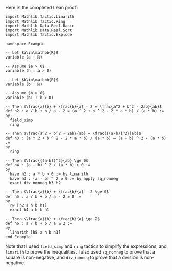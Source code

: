 Here is the completed Lean proof:

``` Lean
import Mathlib.Tactic.Linarith
import Mathlib.Tactic.Ring
import Mathlib.Data.Real.Basic
import Mathlib.Data.Real.Sqrt
import Mathlib.Tactic.Explode

namespace Example

-- Let $a\in\mathbb{R}$
variable (a : ℝ)

-- Assume $a > 0$
variable (h : a > 0)

-- Let $b\in\mathbb{R}$
variable (b : ℝ)

-- Assume $b > 0$
variable (h1 : b > 0)

-- Then $\frac{a}{b} + \frac{b}{a} - 2 = \frac{a^2 + b^2 - 2ab}{ab}$
def h2 : a / b + b / a - 2 = (a ^ 2 + b ^ 2 - 2 * a * b) / (a * b) :=
by
  field_simp
  ring

-- Then $\frac{a^2 + b^2 - 2ab}{ab} = \frac{{(a-b)}^2}{ab}$
def h3 : (a ^ 2 + b ^ 2 - 2 * a * b) / (a * b) = (a - b) ^ 2 / (a * b) :=
by
  ring

-- Then $\frac{{(a-b)}^2}{ab} \ge 0$
def h4 : (a - b) ^ 2 / (a * b) ≥ 0 :=
by
  have h2 : a * b > 0 := by linarith
  have h3 : (a - b) ^ 2 ≥ 0 := by apply sq_nonneg
  exact div_nonneg h3 h2

-- Then $\frac{a}{b} + \frac{b}{a} - 2 \ge 0$
def h5 : a / b + b / a - 2 ≥ 0 :=
by
  rw [h2 a h b h1]
  exact h4 a h b h1

-- Then $\frac{a}{b} + \frac{b}{a} \ge 2$
def h6 : a / b + b / a ≥ 2 :=
by
  linarith [h5 a h b h1]
end Example
```

Note that I used `field_simp` and `ring` tactics to simplify the expressions, and `linarith` to prove the inequalities. I also used `sq_nonneg` to prove that a square is non-negative, and `div_nonneg` to prove that a division is non-negative.